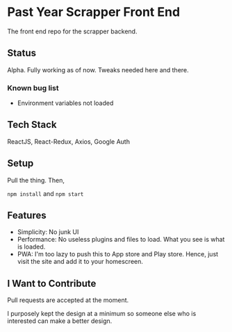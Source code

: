 #   Past Year Scrapper Front End

The front end repo for the scrapper backend.

## Status

Alpha. Fully working as of now. Tweaks needed here and there.

### Known bug list

- Environment variables not loaded

## Tech Stack

ReactJS, React-Redux, Axios, Google Auth

## Setup

Pull the thing. Then,

`npm install` and `npm start`

## Features

- Simplicity: No junk UI
- Performance: No useless plugins and files to load. What you see is what is loaded.
- PWA: I'm too lazy to push this to App store and Play store. Hence, just visit the site and add it to your homescreen.

## I Want to Contribute

Pull requests are accepted at the moment. 

I purposely kept the design at a minimum so someone else who is interested can make a better design.


